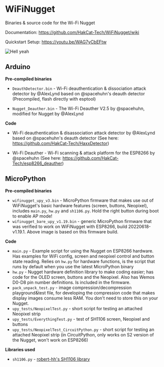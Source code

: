 # WiFiNugget

Binaries & source code for the Wi-Fi Nugget

Documentation: https://github.com/HakCat-Tech/WiFiNugget/wiki

Quickstart Setup: https://youtu.be/WAG7yCbEFtw

![Hell yeah](https://cdn.shopify.com/s/files/1/2779/8142/products/signal-2021-09-30-162945_1024x1024.jpg?v=1633047834)

## Arduino

**Pre-compiled binaries**

* `DeauthDetector.bin` - Wi-Fi deauthentication & dissociation attack detector by @AlexLynd based on @spacehuhn's deauth detector (Precompiled, flash directly with esptool)

* `Nugget_Deauther.bin` - The Wi-Fi Deauther V2.5 by @spacehuhn, modified for Nugget by @AlexLynd 

**Code**

* Wi-Fi deauthentication & disassociation attack detector by @AlexLynd based on @spacehuhn's deauth detector (See here: https://github.com/HakCat-Tech/HaxxDetector)

* Wi-Fi Deauther - Wi-Fi scanning & attack platform for the ESP8266 by @spacehuhn (See here: https://github.com/HakCat-Tech/esp8266_deauther)

## MicroPython

**Pre-compiled binaries**

* `wifinugget_upy_v3.bin` - MicroPython firmware that makes use out of WiFiNugget's basic hardware features (screen, buttons, Neopixel), includes `main.py`, `hw.py` and `sh1106.py`. Hold the right button during boot to enable AP mode!
* `wifinugget_bare_upy_v1.19.bin` - generic MicroPython firmware that was verified to work on WiFiNugget with ESP8266, build 20220618-v1.19.1. Above image is based on this firmware build.

**Code** 

* `main.py` - Example script for using the Nugget on ESP8266 hardware. Has examples for WiFi config, screen and neopixel control and button state reading. Relies on `hw.py` for hardware functions, is the script that runs by default when you use the latest MicroPython binary
* `hw.py` - Nugget hardware definition library to make coding easier; has code for the OLED screen, buttons and the Neopixel. Also has Wemos D0-D8 pin number definitions. Is included in the firmware.
* `pack_unpack_test.py` - image compression/decompression playground&test file, for developing the compression code that makes display images consume less RAM. You don't need to store this on your Nugget.
* `upy_tests/NeopixelTest.py` - short script for testing an attached Neopixel strip
* `upy_tests/EverythingTest.py` - test of SH1106 screen, Neopixel and buttons
* `upy_tests/NeopixelTest_CircuitPython.py` - short script for testing an attached Neopixel strip (in CircuitPython, only works on S2 version of the Nugget, won't work on ESP8266)

**Libraries used**

* `sh1106.py` - [robert-hh's SH1106 library](https://github.com/robert-hh/SH1106/)

